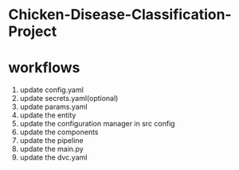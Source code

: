 # Chicken-Disease-Classification-Project

# workflows

1. update config.yaml
2. update secrets.yaml(optional)
3. update params.yaml
4. update the entity 
5. update the configuration manager in src config
6. update the components
7. update the pipeline
8. update the main.py
9. update the dvc.yaml